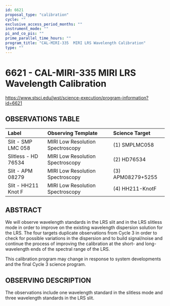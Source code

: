```yaml
---
id: 6621
proposal_type: "calibration"
cycle: ""
exclusive_access_period_months: ""
instrument_mode: ""
pi_and_co_pis: ""
prime_parallel_time_hours: ""
program_title: "CAL-MIRI-335  MIRI LRS Wavelength Calibration"
type: ""
---
```

# 6621 - CAL-MIRI-335  MIRI LRS Wavelength Calibration
https://www.stsci.edu/jwst/science-execution/program-information?id=6621
## OBSERVATIONS TABLE
| Label                     | Observing Template               | Science Target       |
| :------------------------ | :------------------------------- | :------------------- |
| Slit - SMP LMC 058        | MIRI Low Resolution Spectroscopy | (1) SMPLMC058        |
| Slitless - HD 76534       | MIRI Low Resolution Spectroscopy | (2) HD76534          |
| Slit - APM 08279          | MIRI Low Resolution Spectroscopy | (3) APM08279+5255    |
| Slit - HH211 Knot F       | MIRI Low Resolution Spectroscopy | (4) HH211-KnotF      |

## ABSTRACT

We will observe wavelength standards in the LRS slit and in the LRS slitless mode in order to improve on the existing wavelength dispersion solution for the LRS. The four targets duplicate observations from Cycle 3 in order to check for possible variations in the dispersion and to build signal/noise and continue the process of improving the calibration at the short- and long-wavelength ends of the spectral range of the LRS.

This calibration program may change in response to system developments and the final Cycle 3 science program.

## OBSERVING DESCRIPTION

The observations include one wavelength standard in the slitless mode and three wavelength standards in the LRS slit.